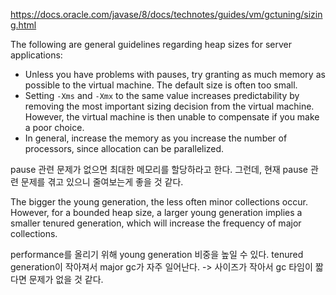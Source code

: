 https://docs.oracle.com/javase/8/docs/technotes/guides/vm/gctuning/sizing.html

The following are general guidelines regarding heap sizes for server applications:
- Unless you have problems with pauses, try granting as much memory as possible to the virtual machine. The default size is often too small.
- Setting `-Xms` and `-Xmx` to the same value increases predictability by removing the most important sizing decision from the virtual machine. However, the virtual machine is then unable to compensate if you make a poor choice.    
- In general, increase the memory as you increase the number of processors, since allocation can be parallelized.

pause 관련 문제가 없으면 최대한 메모리를 할당하라고 한다.
그런데, 현재 pause 관련 문제를 겪고 있으니 줄여보는게 좋을 것 같다.

The bigger the young generation, the less often minor collections occur. However, for a bounded heap size, a larger young generation implies a smaller tenured generation, which will increase the frequency of major collections.

performance를 올리기 위해 young generation 비중을 높일 수 있다.
tenured generation이 작아져서 major gc가 자주 일어난다.
-> 사이즈가 작아서 gc 타임이 짧다면 문제가 없을 것 같다.